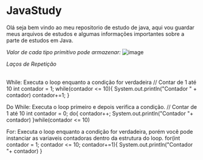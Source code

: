# JavaStudy
Olá seja bem vindo ao meu repositorio de estudo de java, aqui vou guardar meus arquivos de estudos e algumas informações importantes sobre a parte
de estudos em Java.

*Valor de cada tipo primitivo pode armazenar:*
![image](https://github.com/user-attachments/assets/4c4cfc18-51c2-4f6c-a7bb-7f79e4ba9f96)


*Laços de Repetição*

<br>
While: Executa o loop enquanto a condição for verdadeira
// Contar de 1 até 10
int contador = 1;
while(contador <= 10){
   System.out.println("Contador " + contador)
   contador+=1;
}

Do While: Executa o loop primeiro e depois verifica a condição.
// Contar de 1 até 10
int contador = 0;
do{
    contador++;
    System.out.println("Contador "+  contador)
}while(contador <= 10)

For: Executa o loop enquanto a condição for verdadeira, porém você pode instanciar as variaveis contadoras dentro da estrutura do loop.
for(int contador = 1; contador <= 10; contador+=1){
     System.out.println("Contador "+  contador)
}


